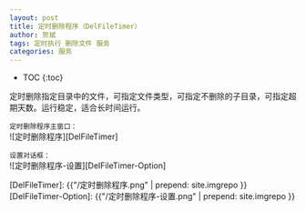 ```yaml
---
layout: post
title: 定时删除程序（DelFileTimer）
author: 贺斌
tags: 定时执行 删除文件 服务
categories: 服务
---
```


* TOC
{:toc}

定时删除指定目录中的文件，可指定文件类型，可指定不删除的子目录，可指定超期天数。运行稳定，适合长时间运行。

`定时删除程序主窗口：`<br/>
![定时删除程序][DelFileTimer]

`设置对话框：`<br/>
![定时删除程序-设置][DelFileTimer-Option]

[DelFileTimer]: {{"/定时删除程序.png" | prepend: site.imgrepo }}
[DelFileTimer-Option]: {{"/定时删除程序-设置.png" | prepend: site.imgrepo }}